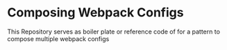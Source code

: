 # Composing Webpack Configs
This Repository serves as boiler plate or reference code of for a pattern to compose multiple webpack configs
